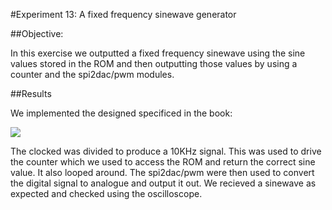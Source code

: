 #Experiment 13: A	fixed	frequency	sinewave	generator

##Objective:

In this exercise we outputted a fixed frequency sinewave using the sine values stored in the ROM and then outputting those values by using a counter and the spi2dac/pwm modules.

##Results

We implemented the designed specificed in the book:

![](https://raw.githubusercontent.com/MohamedEihab/EE2-ELABS-VERI/master/screenshots/13a.png)

The clocked was divided to produce a 10KHz signal. This was used to drive the counter which we used to access the ROM and return the correct sine value. It also looped around. The spi2dac/pwm were then used to convert the digital signal to analogue and output it out. We recieved a sinewave as expected and checked using the oscilloscope. 

